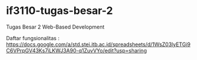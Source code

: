 # if3110-tugas-besar-2
Tugas Besar 2 Web-Based Development

Daftar fungsionalitas : https://docs.google.com/a/std.stei.itb.ac.id/spreadsheets/d/1WsZ03lyETGi9C6VPrpGV43Ks7iLKWJ3A90-q1ZuvVYo/edit?usp=sharing

